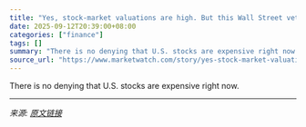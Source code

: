 ```yaml
---
title: "Yes, stock-market valuations are high. But this Wall Street veteran outlines 4 scenarios that could keep the rally going anyway."
date: 2025-09-12T20:39:00+08:00
categories: ["finance"]
tags: []
summary: "There is no denying that U.S. stocks are expensive right now."
source_url: "https://www.marketwatch.com/story/yes-stock-market-valuations-are-high-but-this-wall-street-veteran-outlines-2-scenarios-that-could-keep-the-rally-going-anyway-bda40dfc?mod=mw_rss_topstories"
---
```


There is no denying that U.S. stocks are expensive right now.

---

*来源: [原文链接](https://www.marketwatch.com/story/yes-stock-market-valuations-are-high-but-this-wall-street-veteran-outlines-2-scenarios-that-could-keep-the-rally-going-anyway-bda40dfc?mod=mw_rss_topstories)*
